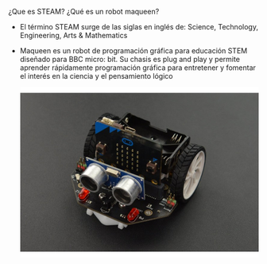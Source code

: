 ¿Que es STEAM? ¿Qué es un robot maqueen?

-  El término STEAM surge de las siglas en inglés de:  Science, Technology, Engineering, Arts & Mathematics

- Maqueen  es un robot de programación gráfica para educación STEM diseñado para BBC micro: bit. Su chasis es plug and 
  play y permite aprender rápidamente programación gráfica para entretener y fomentar el interés en la ciencia y el pensamiento lógico  
  
  ![image](maqueen.jpg)
